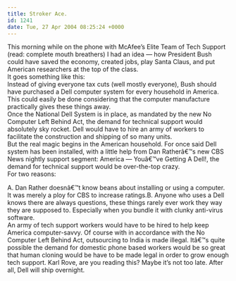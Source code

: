 ```yaml
---
title: Stroker Ace.
id: 1241
date: Tue, 27 Apr 2004 08:25:24 +0000
---
```


This morning while on the phone with McAfee’s Elite Team of Tech Support (read: complete mouth breathers) I had an idea — how President Bush could have saved the economy, created jobs, play Santa Claus, and put American researchers at the top of the class.  
 It goes something like this:  
 Instead of giving everyone tax cuts (well mostly everyone), Bush should have purchased a Dell computer system for every household in America. This could easily be done considering that the computer manufacture practically gives these things away.  
 Once the National Dell System is in place, as mandated by the new No Computer Left Behind Act, the demand for technical support would absolutely sky rocket. Dell would have to hire an army of workers to facilitate the construction and shipping of so many units.  
 But the real magic begins in the American household. For once said Dell system has been installed, with a little help from Dan Ratherâ€™s new <span class="caps">CBS</span> News nightly support segment: America — Youâ€™ve Getting A Dell!, the demand for technical support would be over-the-top crazy.  
 For two reasons:

<div class="block"><span class="caps">A.</span> Dan Rather doesnâ€™t know beans about installing or using a computer. It was merely a ploy for CBS to increase ratings.<span class="caps">B.</span> Anyone who uses a Dell knows there are always questions, these things rarely ever work they way they are supposed to. Especially when you bundle it with clunky anti-virus software.

</div>An army of tech support workers would have to be hired to help keep America computer-savvy. Of course with in accordance with the No Computer Left Behind Act, outsourcing to India is made illegal. Itâ€™s quite possible the demand for domestic phone based workers would be so great that human cloning would be have to be made legal in order to grow enough tech support.  
 Karl Rove, are you reading this? Maybe it’s not too late. After all, Dell will ship overnight.



